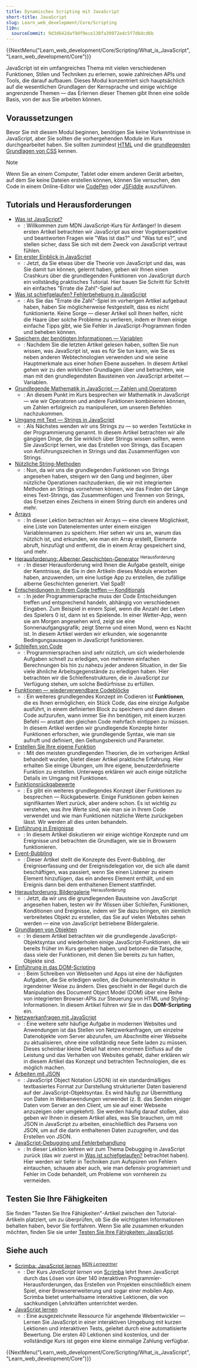 ```yaml
---
title: Dynamisches Scripting mit JavaScript
short-title: JavaScript
slug: Learn_web_development/Core/Scripting
l10n:
  sourceCommit: 9d3d642daf9df9ece138fa39972edc5f7d6dcd6b
---
```


{{NextMenu("Learn_web_development/Core/Scripting/What_is_JavaScript", "Learn_web_development/Core")}}

JavaScript ist ein umfangreiches Thema mit vielen verschiedenen Funktionen, Stilen und Techniken zu erlernen, sowie zahlreichen APIs und Tools, die darauf aufbauen. Dieses Modul konzentriert sich hauptsächlich auf die wesentlichen Grundlagen der Kernsprache und einige wichtige angrenzende Themen — das Erlernen dieser Themen gibt Ihnen eine solide Basis, von der aus Sie arbeiten können.

## Voraussetzungen

Bevor Sie mit diesem Modul beginnen, benötigen Sie keine Vorkenntnisse in JavaScript, aber Sie sollten die vorhergehenden Module im Kurs durchgearbeitet haben. Sie sollten zumindest [HTML](/de/docs/Learn_web_development/Core/Structuring_content) und die [grundlegenden Grundlagen von CSS](/de/docs/Learn_web_development/Core/Styling_basics) kennen.

> [!NOTE]
> Wenn Sie an einem Computer, Tablet oder einem anderen Gerät arbeiten, auf dem Sie keine Dateien erstellen können, können Sie versuchen, den Code in einem Online-Editor wie [CodePen](https://codepen.io/) oder [JSFiddle](https://jsfiddle.net/) auszuführen.

## Tutorials und Herausforderungen

- [Was ist JavaScript?](/de/docs/Learn_web_development/Core/Scripting/What_is_JavaScript)
  - : Willkommen zum MDN JavaScript-Kurs für Anfänger! In diesem ersten Artikel betrachten wir JavaScript aus einer Vogelperspektive und beantworten Fragen wie "Was ist das?" und "Was tut es?", und stellen sicher, dass Sie sich mit dem Zweck von JavaScript vertraut fühlen.
- [Ein erster Einblick in JavaScript](/de/docs/Learn_web_development/Core/Scripting/A_first_splash)
  - : Jetzt, da Sie etwas über die Theorie von JavaScript und das, was Sie damit tun können, gelernt haben, geben wir Ihnen einen Crashkurs über die grundlegenden Funktionen von JavaScript durch ein vollständig praktisches Tutorial. Hier bauen Sie Schritt für Schritt ein einfaches "Errate die Zahl"-Spiel auf.
- [Was ist schiefgelaufen? Fehlerbehebung in JavaScript](/de/docs/Learn_web_development/Core/Scripting/What_went_wrong)
  - : Als Sie das "Errate die Zahl"-Spiel im vorherigen Artikel aufgebaut haben, haben Sie möglicherweise festgestellt, dass es nicht funktionierte. Keine Sorge — dieser Artikel soll Ihnen helfen, nicht die Haare über solche Probleme zu verlieren, indem er Ihnen einige einfache Tipps gibt, wie Sie Fehler in JavaScript-Programmen finden und beheben können.
- [Speichern der benötigten Informationen — Variablen](/de/docs/Learn_web_development/Core/Scripting/Variables)
  - : Nachdem Sie die letzten Artikel gelesen haben, sollten Sie nun wissen, was JavaScript ist, was es für Sie tun kann, wie Sie es neben anderen Webtechnologien verwenden und wie seine Hauptmerkmale aus einer hohen Ebene aussehen. In diesem Artikel gehen wir zu den wirklichen Grundlagen über und betrachten, wie man mit den grundlegendsten Bausteinen von JavaScript arbeitet — Variablen.
- [Grundlegende Mathematik in JavaScript — Zahlen und Operatoren](/de/docs/Learn_web_development/Core/Scripting/Math)
  - : An diesem Punkt im Kurs besprechen wir Mathematik in JavaScript — wie wir Operatoren und andere Funktionen kombinieren können, um Zahlen erfolgreich zu manipulieren, um unseren Befehlen nachzukommen.
- [Umgang mit Text — Strings in JavaScript](/de/docs/Learn_web_development/Core/Scripting/Strings)
  - : Als Nächstes wenden wir uns Strings zu — so werden Textstücke in der Programmierung genannt. In diesem Artikel betrachten wir alle gängigen Dinge, die Sie wirklich über Strings wissen sollten, wenn Sie JavaScript lernen, wie das Erstellen von Strings, das Escapen von Anführungszeichen in Strings und das Zusammenfügen von Strings.
- [Nützliche String-Methoden](/de/docs/Learn_web_development/Core/Scripting/Useful_string_methods)
  - : Nun, da wir uns die grundlegenden Funktionen von Strings angesehen haben, steigern wir den Gang und beginnen, über nützliche Operationen nachzudenken, die wir mit integrierten Methoden an Strings vornehmen können, wie das Finden der Länge eines Text-Strings, das Zusammenfügen und Trennen von Strings, das Ersetzen eines Zeichens in einem String durch ein anderes und mehr.
- [Arrays](/de/docs/Learn_web_development/Core/Scripting/Arrays)
  - : In dieser Lektion betrachten wir Arrays — eine clevere Möglichkeit, eine Liste von Datenelementen unter einem einzigen Variablennamen zu speichern. Hier sehen wir uns an, warum das nützlich ist, und erkunden, wie man ein Array erstellt, Elemente abruft, hinzufügt und entfernt, die in einem Array gespeichert sind, und mehr.
- [Herausforderung: Alberner Geschichten-Generator](/de/docs/Learn_web_development/Core/Scripting/Silly_story_generator) <sup>Herausforderung</sup>
  - : In dieser Herausforderung wird Ihnen die Aufgabe gestellt, einige der Kenntnisse, die Sie in den Artikeln dieses Moduls erworben haben, anzuwenden, um eine lustige App zu erstellen, die zufällige alberne Geschichten generiert. Viel Spaß!
- [Entscheidungen in Ihrem Code treffen — Konditionals](/de/docs/Learn_web_development/Core/Scripting/Conditionals)
  - : In jeder Programmiersprache muss der Code Entscheidungen treffen und entsprechend handeln, abhängig von verschiedenen Eingaben. Zum Beispiel in einem Spiel, wenn die Anzahl der Leben des Spielers 0 ist, dann ist es Spielende. In einer Wetter-App, wenn sie am Morgen angesehen wird, zeigt sie eine Sonnenaufgangsgrafik; zeigt Sterne und einen Mond, wenn es Nacht ist. In diesem Artikel werden wir erkunden, wie sogenannte Bedingungsaussagen in JavaScript funktionieren.
- [Schleifen von Code](/de/docs/Learn_web_development/Core/Scripting/Loops)
  - : Programmiersprachen sind sehr nützlich, um sich wiederholende Aufgaben schnell zu erledigen, von mehreren einfachen Berechnungen bis hin zu nahezu jeder anderen Situation, in der Sie viele ähnliche Arbeitsgegenstände zu erledigen haben. Hier betrachten wir die Schleifenstrukturen, die in JavaScript zur Verfügung stehen, um solche Bedürfnisse zu erfüllen.
- [Funktionen — wiederverwendbare Codeblöcke](/de/docs/Learn_web_development/Core/Scripting/Functions)
  - : Ein weiteres grundlegendes Konzept im Codieren ist **Funktionen**, die es Ihnen ermöglichen, ein Stück Code, das eine einzige Aufgabe ausführt, in einem definierten Block zu speichern und dann diesen Code aufzurufen, wann immer Sie ihn benötigen, mit einem kurzen Befehl — anstatt den gleichen Code mehrfach eintippen zu müssen. In diesem Artikel werden wir grundlegende Konzepte hinter Funktionen erforschen, wie grundlegende Syntax, wie man sie aufruft und definiert, den Geltungsbereich und Parameter.
- [Erstellen Sie Ihre eigene Funktion](/de/docs/Learn_web_development/Core/Scripting/Build_your_own_function)
  - : Mit den meisten grundlegenden Theorien, die im vorherigen Artikel behandelt wurden, bietet dieser Artikel praktische Erfahrung. Hier erhalten Sie einige Übungen, um Ihre eigene, benutzerdefinierte Funktion zu erstellen. Unterwegs erklären wir auch einige nützliche Details im Umgang mit Funktionen.
- [Funktionsrückgabewerte](/de/docs/Learn_web_development/Core/Scripting/Return_values)
  - : Es gibt ein weiteres grundlegendes Konzept über Funktionen zu besprechen — Rückgabewerte. Einige Funktionen geben keinen signifikanten Wert zurück, aber andere schon. Es ist wichtig zu verstehen, was ihre Werte sind, wie man sie in Ihrem Code verwendet und wie man Funktionen nützliche Werte zurückgeben lässt. Wir werden all dies unten behandeln.
- [Einführung in Ereignisse](/de/docs/Learn_web_development/Core/Scripting/Events)
  - : In diesem Artikel diskutieren wir einige wichtige Konzepte rund um Ereignisse und betrachten die Grundlagen, wie sie in Browsern funktionieren.
- [Event-Bubbling](/de/docs/Learn_web_development/Core/Scripting/Event_bubbling)
  - : Dieser Artikel stellt die Konzepte des Event-Bubbling, der Ereigniserfassung und der Ereignisdelegation vor, die sich alle damit beschäftigen, was passiert, wenn Sie einen Listener zu einem Element hinzufügen, das ein anderes Element enthält, und ein Ereignis dann bei dem enthaltenen Element stattfindet.
- [Herausforderung: Bildergalerie](/de/docs/Learn_web_development/Core/Scripting/Image_gallery) <sup>Herausforderung</sup>
  - : Jetzt, da wir uns die grundlegenden Bausteine von JavaScript angesehen haben, testen wir Ihr Wissen über Schleifen, Funktionen, Konditionen und Ereignisse, indem wir Sie dazu bringen, ein ziemlich verbreitetes Objekt zu erstellen, das Sie auf vielen Websites sehen werden — eine von JavaScript betriebene Bildergalerie.
- [Grundlagen von Objekten](/de/docs/Learn_web_development/Core/Scripting/Object_basics)
  - : In diesem Artikel betrachten wir die grundlegende JavaScript-Objektsyntax und wiederholen einige JavaScript-Funktionen, die wir bereits früher im Kurs gesehen haben, und betonen die Tatsache, dass viele der Funktionen, mit denen Sie bereits zu tun hatten, Objekte sind.
- [Einführung in das DOM-Scripting](/de/docs/Learn_web_development/Core/Scripting/DOM_scripting)
  - : Beim Schreiben von Webseiten und Apps ist eine der häufigsten Aufgaben, die Sie erledigen wollen, die Dokumentenstruktur in irgendeiner Weise zu ändern. Dies geschieht in der Regel durch die Manipulation des Document Object Model (DOM) über eine Reihe von integrierten Browser-APIs zur Steuerung von HTML und Styling-Informationen. In diesem Artikel führen wir Sie in das **DOM-Scripting** ein.
- [Netzwerkanfragen mit JavaScript](/de/docs/Learn_web_development/Core/Scripting/Network_requests)
  - : Eine weitere sehr häufige Aufgabe in modernen Websites und Anwendungen ist das Stellen von Netzwerkanfragen, um einzelne Datenobjekte vom Server abzurufen, um Abschnitte einer Webseite zu aktualisieren, ohne eine vollständig neue Seite laden zu müssen. Dieses scheinbar kleine Detail hat einen enormen Einfluss auf die Leistung und das Verhalten von Websites gehabt, daher erklären wir in diesem Artikel das Konzept und betrachten Technologien, die es möglich machen.
- [Arbeiten mit JSON](/de/docs/Learn_web_development/Core/Scripting/JSON)
  - : JavaScript Object Notation (JSON) ist ein standardmäßiges textbasiertes Format zur Darstellung strukturierter Daten basierend auf der JavaScript-Objektsyntax. Es wird häufig zur Übermittlung von Daten in Webanwendungen verwendet (z. B. das Senden einiger Daten vom Server an den Client, um sie auf einer Webseite anzuzeigen oder umgekehrt). Sie werden häufig darauf stoßen, also geben wir Ihnen in diesem Artikel alles, was Sie brauchen, um mit JSON in JavaScript zu arbeiten, einschließlich des Parsens von JSON, um auf die darin enthaltenen Daten zuzugreifen, und das Erstellen von JSON.
- [JavaScript-Debugging und Fehlerbehandlung](/de/docs/Learn_web_development/Core/Scripting/Debugging_JavaScript)
  - : In dieser Lektion kehren wir zum Thema Debugging in JavaScript zurück (das wir zuerst in [Was ist schiefgelaufen?](/de/docs/Learn_web_development/Core/Scripting/What_went_wrong) betrachtet haben). Hier werden wir tiefer in Techniken zum Aufspüren von Fehlern eintauchen, schauen aber auch, wie man defensiv programmiert und Fehler im Code behandelt, um Probleme von vornherein zu vermeiden.

## Testen Sie Ihre Fähigkeiten

Sie finden "Testen Sie Ihre Fähigkeiten"-Artikel zwischen den Tutorial-Artikeln platziert, um zu überprüfen, ob Sie die wichtigsten Informationen behalten haben, bevor Sie fortfahren. Wenn Sie alle zusammen erkunden möchten, finden Sie sie unter [Testen Sie Ihre Fähigkeiten: JavaScript](/de/docs/Learn_web_development/Core/Scripting/Test_your_skills).

## Siehe auch

- [Scrimba: JavaScript lernen](https://scrimba.com/learn-javascript-c0v?via=mdn) <sup>[_MDN Lernpartner_](/de/docs/MDN/Writing_guidelines/Learning_content#partner_links_and_embeds)</sup>
  - : Der Kurs _JavaScript lernen_ von [Scrimba](https://scrimba.com/?via=mdn) lehrt Ihnen JavaScript durch das Lösen von über 140 interaktiven Programmier-Herausforderungen, das Erstellen von Projekten einschließlich einem Spiel, einer Browsererweiterung und sogar einer mobilen App. Scrimba bietet unterhaltsame interaktive Lektionen, die von sachkundigen Lehrkräften unterrichtet werden.
- [JavaScript lernen](https://learnjavascript.online/)
  - : Eine ausgezeichnete Ressource für angehende Webentwickler — Lernen Sie JavaScript in einer interaktiven Umgebung mit kurzen Lektionen und interaktiven Tests, geleitet durch eine automatisierte Bewertung. Die ersten 40 Lektionen sind kostenlos, und der vollständige Kurs ist gegen eine kleine einmalige Zahlung verfügbar.

{{NextMenu("Learn_web_development/Core/Scripting/What_is_JavaScript", "Learn_web_development/Core")}}
